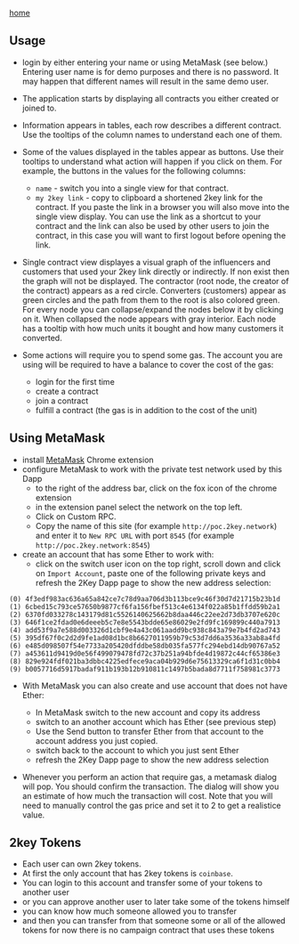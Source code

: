 [home](./)
## Usage
* login by either entering your name or using MetaMask (see below.)
Entering user name is for demo purposes and there is no password.
It may happen that different names will result in the same demo user.

* The application starts by displaying all contracts you either created or joined to.
* Information appears in tables, each row describes a different contract. Use the tooltips of the column names to understand each one of them.
* Some of the values displayed in the tables appear as buttons. Use their tooltips to understand what action will happen if you click on them.
For example, the buttons in the values for the following columns:
  * `name` - switch you into a single view for that contract.
  * `my 2key link` - copy to clipboard a shortened 2key link for the contract.
  If you paste the link in a browser you will also move into the single view display.
  You can use the link as a shortcut to your contract and the link can also 
  be used by other users to join the contract, in this case you will want to
  first logout before opening the link.
* Single contract view displayes a visual graph of the influencers and customers
 that used your 2key link directly or indirectly. If non exist then the graph will not be displayed.
 The contractor (root node, the creator of the contract) appears as a red circle.
 Converters (customers) appear as green circles and the path from them to the root is also colored green.
 For every node you can collapse/expand the nodes below it by clicking on it. When collapsed the node appears with gray interior.
 Each node has a tooltip with how much units it bought and how many customers it converted.

* Some actions will require you to spend some gas. The account you are using
 will be required to have a balance to cover the cost of the gas:
  * login for the first time
  * create a contract
  * join a contract
  * fulfill a contract (the gas is in addition to the cost of the unit)

## Using MetaMask
* install [MetaMask](https://metamask.io/) Chrome extension
* configure MetaMask to work with the private test network used by this Dapp
  * to the right of the address bar, click on the fox icon of the chrome extension
  * in the extension panel select the network on the top left.
  * Click on Custom RPC.
  * Copy the name of this site (for example `http://poc.2key.network`) and enter it to
`New RPC URL` with port `8545` (for example `http://poc.2key.network:8545`) 
* create an account that has some Ether to work with:
  * click on the switch user icon on the top right,
scroll down and click on `Import Account`,
paste one of the following private keys and refresh the 2Key Dapp page to show the new address selection:
```angular2html
(0) 4f3edf983ac636a65a842ce7c78d9aa706d3b113bce9c46f30d7d21715b23b1d
(1) 6cbed15c793ce57650b9877cf6fa156fbef513c4e6134f022a85b1ffdd59b2a1
(2) 6370fd033278c143179d81c5526140625662b8daa446c22ee2d73db3707e620c
(3) 646f1ce2fdad0e6deeeb5c7e8e5543bdde65e86029e2fd9fc169899c440a7913
(4) add53f9a7e588d003326d1cbf9e4a43c061aadd9bc938c843a79e7b4fd2ad743
(5) 395df67f0c2d2d9fe1ad08d1bc8b6627011959b79c53d7dd6a3536a33ab8a4fd
(6) e485d098507f54e7733a205420dfddbe58db035fa577fc294ebd14db90767a52
(7) a453611d9419d0e56f499079478fd72c37b251a94bfde4d19872c44cf65386e3
(8) 829e924fdf021ba3dbbc4225edfece9aca04b929d6e75613329ca6f1d31c0bb4
(9) b0057716d5917badaf911b193b12b910811c1497b5bada8d7711f758981c3773
```
* With MetaMask you can also create and use account that does not have Ether:
  * In MetaMask switch to the new account and copy its address
  * switch to an another account which has Ether (see previous step)
  * Use the Send button to transfer Ether from that account to the account address you just copied.
  * switch back to the account to which you just sent Ether
  * refresh the 2Key Dapp page to show the new address selection
  
* Whenever you perform an action that require gas, a metamask dialog will pop.
You should confirm the transaction.
The dialog will show you an estimate of how much the transaction will cost.
Note that you will need to manually control the gas price and set it to 2 to get a realistice value.

## 2key Tokens
* Each user can own 2key tokens.
* At first the only account that has 2key tokens is `coinbase`.
* You can login to this account and transfer some of your tokens to another user
* or you can approve another user to later take some of the tokens himself
* you can know how much someone allowed you to transfer
* and then you can transfer from that someone some or all of the allowed tokens
for now there is no campaign contract that uses these tokens

  
